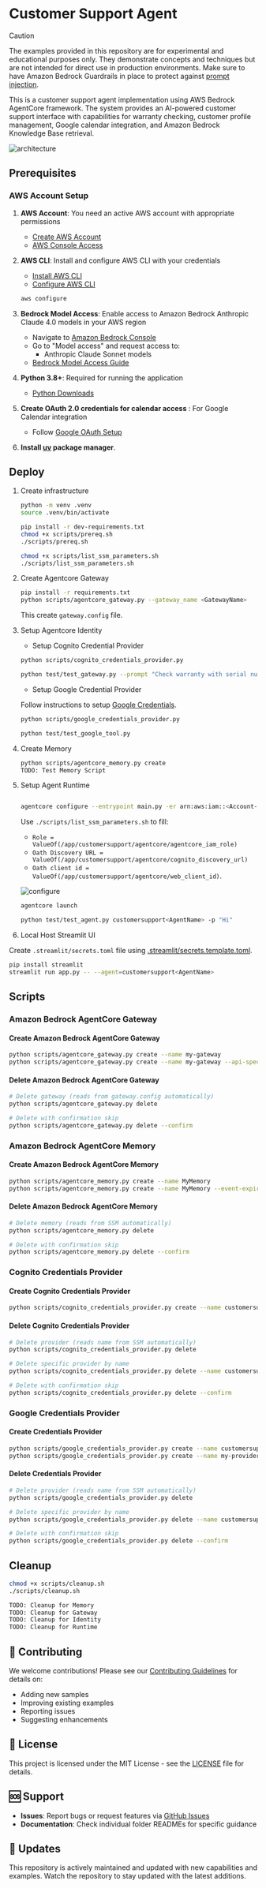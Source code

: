 # Customer Support Agent

> [!CAUTION]
> The examples provided in this repository are for experimental and educational purposes only. They demonstrate concepts and techniques but are not intended for direct use in production environments. Make sure to have Amazon Bedrock Guardrails in place to protect against [prompt injection](https://docs.aws.amazon.com/bedrock/latest/userguide/prompt-injection.html).

This is a customer support agent implementation using AWS Bedrock AgentCore framework. The system provides an AI-powered customer support interface with capabilities for warranty checking, customer profile management, Google calendar integration, and Amazon Bedrock Knowledge Base retrieval.

![architecture](./images/architecture.png)

## Prerequisites

### AWS Account Setup

1. **AWS Account**: You need an active AWS account with appropriate permissions
   - [Create AWS Account](https://aws.amazon.com/account/)
   - [AWS Console Access](https://aws.amazon.com/console/)

2. **AWS CLI**: Install and configure AWS CLI with your credentials
   - [Install AWS CLI](https://docs.aws.amazon.com/cli/latest/userguide/getting-started-install.html)
   - [Configure AWS CLI](https://docs.aws.amazon.com/cli/latest/userguide/cli-configure-quickstart.html)

   ```bash
   aws configure
   ```

3. **Bedrock Model Access**: Enable access to Amazon Bedrock Anthropic Claude 4.0 models in your AWS region
   - Navigate to [Amazon Bedrock Console](https://console.aws.amazon.com/bedrock/)
   - Go to "Model access" and request access to:
     - Anthropic Claude Sonnet models
   - [Bedrock Model Access Guide](https://docs.aws.amazon.com/bedrock/latest/userguide/model-access.html)

4. **Python 3.8+**: Required for running the application
   - [Python Downloads](https://www.python.org/downloads/)

5. **Create OAuth 2.0 credentials for calendar access** : For Google Calendar integration
   - Follow [Google OAuth Setup](./prerequisite/google_oauth_setup.md)

6. **Install [uv](https://docs.astral.sh/uv/getting-started/installation/) package manager**.

## Deploy

1. Create infrastructure

    ```bash
    python -m venv .venv
    source .venv/bin/activate

    pip install -r dev-requirements.txt
    chmod +x scripts/prereq.sh
    ./scripts/prereq.sh

    chmod +x scripts/list_ssm_parameters.sh
    ./scripts/list_ssm_parameters.sh
    ```

2. Create Agentcore Gateway

    ```bash
    pip install -r requirements.txt
    python scripts/agentcore_gateway.py --gateway_name <GatewayName>
    ```

    This create `gateway.config` file.

3. Setup Agentcore Identity

    - Setup Cognito Credential Provider

    ```bash
    python scripts/cognito_credentials_provider.py

    python test/test_gateway.py --prompt "Check warranty with serial number MNO33333333"
    ```

    - Setup Google Credential Provider

    Follow instructions to setup [Google Credentials](./prerequisite/google_oauth_setup.md).

    ```bash
    python scripts/google_credentials_provider.py

    python test/test_google_tool.py
    ```

4. Create Memory

    ```bash
    python scripts/agentcore_memory.py create
    TODO: Test Memory Script
    ```

5. Setup Agent Runtime

    ```bash

    agentcore configure --entrypoint main.py -er arn:aws:iam::<Account-Id>:role/<Role> --name customersupport<AgentName>
    ```

    Use `./scripts/list_ssm_parameters.sh` to fill:
    - `Role = ValueOf(/app/customersupport/agentcore/agentcore_iam_role)`
    - `Oath Discovery URL = ValueOf(/app/customersupport/agentcore/cognito_discovery_url)`
    - `Oath client id = ValueOf(/app/customersupport/agentcore/web_client_id)`.

    ![configure](./images/runtime_configure.png)

    ```bash
    agentcore launch

    python test/test_agent.py customersupport<AgentName> -p "Hi"
    ```

6. Local Host Streamlit UI

Create `.streamlit/secrets.toml` file using [.streamlit/secrets.template.toml](./.streamlit/secrets.template.toml).

```bash
pip install streamlit
streamlit run app.py -- --agent=customersupport<AgentName>
```

## Scripts

### Amazon Bedrock AgentCore Gateway

#### Create Amazon Bedrock AgentCore Gateway

```bash
python scripts/agentcore_gateway.py create --name my-gateway
python scripts/agentcore_gateway.py create --name my-gateway --api-spec-file custom/path.json
```

#### Delete Amazon Bedrock AgentCore Gateway

```bash
# Delete gateway (reads from gateway.config automatically)
python scripts/agentcore_gateway.py delete

# Delete with confirmation skip
python scripts/agentcore_gateway.py delete --confirm
```

### Amazon Bedrock AgentCore Memory

#### Create Amazon Bedrock AgentCore Memory

```bash
python scripts/agentcore_memory.py create --name MyMemory
python scripts/agentcore_memory.py create --name MyMemory --event-expiry-days 60
```

#### Delete Amazon Bedrock AgentCore Memory

```bash
# Delete memory (reads from SSM automatically)
python scripts/agentcore_memory.py delete

# Delete with confirmation skip
python scripts/agentcore_memory.py delete --confirm
```

### Cognito Credentials Provider

#### Create Cognito Credentials Provider

```bash
python scripts/cognito_credentials_provider.py create --name customersupport-gateways
```

#### Delete Cognito Credentials Provider

```bash
# Delete provider (reads name from SSM automatically)
python scripts/cognito_credentials_provider.py delete

# Delete specific provider by name
python scripts/cognito_credentials_provider.py delete --name customersupport-gateways

# Delete with confirmation skip
python scripts/cognito_credentials_provider.py delete --confirm
```

### Google Credentials Provider

#### Create Credentials Provider

```bash
python scripts/google_credentials_provider.py create --name customersupport-google-calendar
python scripts/google_credentials_provider.py create --name my-provider --credentials-file /path/to/credentials.json
```

#### Delete Credentials Provider

```bash
# Delete provider (reads name from SSM automatically)
python scripts/google_credentials_provider.py delete

# Delete specific provider by name
python scripts/google_credentials_provider.py delete --name customersupport-google-calendar

# Delete with confirmation skip
python scripts/google_credentials_provider.py delete --confirm
```

## Cleanup

```bash
chmod +x scripts/cleanup.sh
./scripts/cleanup.sh

TODO: Cleanup for Memory
TODO: Cleanup for Gateway
TODO: Cleanup for Identity
TODO: Cleanup for Runtime
```

## 🤝 Contributing

We welcome contributions! Please see our [Contributing Guidelines](../../CONTRIBUTING.md) for details on:

- Adding new samples
- Improving existing examples
- Reporting issues
- Suggesting enhancements

## 📄 License

This project is licensed under the MIT License - see the [LICENSE](../../LICENSE) file for details.

## 🆘 Support

- **Issues**: Report bugs or request features via [GitHub Issues](https://github.com/awslabs/amazon-bedrock-agentcore-samples/issues)
- **Documentation**: Check individual folder READMEs for specific guidance

## 🔄 Updates

This repository is actively maintained and updated with new capabilities and examples. Watch the repository to stay updated with the latest additions.
